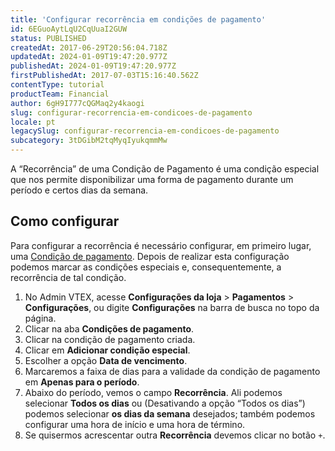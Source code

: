 ```yaml
---
title: 'Configurar recorrência em condições de pagamento'
id: 6EGuoAytLqU2CqUuaI2GUW
status: PUBLISHED
createdAt: 2017-06-29T20:56:04.718Z
updatedAt: 2024-01-09T19:47:20.977Z
publishedAt: 2024-01-09T19:47:20.977Z
firstPublishedAt: 2017-07-03T15:16:40.562Z
contentType: tutorial
productTeam: Financial
author: 6gH9I777cQGMaq2y4kaogi
slug: configurar-recorrencia-em-condicoes-de-pagamento
locale: pt
legacySlug: configurar-recorrencia-em-condicoes-de-pagamento
subcategory: 3tDGibM2tqMyqIyukqmmMw
---
```


A “Recorrência” de uma Condição de Pagamento é uma condição especial que nos permite disponibilizar uma forma de pagamento durante um período e certos dias da semana. 

## Como configurar

Para configurar a recorrência é necessário configurar, em primeiro lugar, uma [Condição de pagamento](/pt/tutorial/condicoes-de-pagamento). 
Depois de realizar esta configuração podemos marcar as condições especiais e, consequentemente, a recorrência de tal condição. 

1. No Admin VTEX, acesse **Configurações da loja** > **Pagamentos** > **Configurações**, ou digite **Configurações** na barra de busca no topo da página.
2. Clicar na aba **Condições de pagamento**.
3. Clicar na condição de pagamento criada.
4. Clicar em **Adicionar condição especial**.
5. Escolher a opção **Data de vencimento**.
6. Marcaremos a faixa de dias para a validade da condição de pagamento em **Apenas para o período**.
7. Abaixo do período, vemos o campo **Recorrência**. Ali podemos selecionar **Todos os dias** ou (Desativando a opção “Todos os dias”) podemos selecionar **os dias da semana** desejados; também podemos configurar uma hora de início e uma hora de término.
8. Se quisermos acrescentar outra **Recorrência** devemos clicar no botão `+`.

